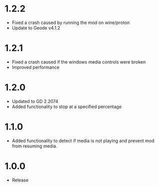 # 1.2.2
- Fixed a crash caused by running the mod on wine/proton
- Update to Geode v4.1.2

# 1.2.1
- Fixed a crash caused if the windows media controls were broken
- Improved performance

# 1.2.0
- Updated to GD 2.2074
- Added functionality to stop at a specified percentage

# 1.1.0
- Added functionality to detect if media is not playing and prevent mod from resuming media.

# 1.0.0
- Release